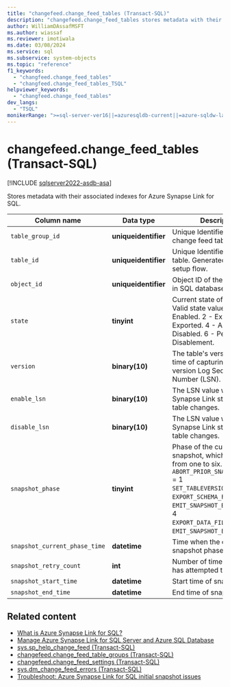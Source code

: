 ```yaml
---
title: "changefeed.change_feed_tables (Transact-SQL)"
description: "changefeed.change_feed_tables stores metadata with their associated indexes for Azure Synapse Link for SQL."
author: WilliamDAssafMSFT
ms.author: wiassaf
ms.reviewer: imotiwala
ms.date: 03/08/2024
ms.service: sql
ms.subservice: system-objects
ms.topic: "reference"
f1_keywords:
  - "changfeed.change_feed_tables"
  - "changfeed.change_feed_tables_TSQL"
helpviewer_keywords:
  - "changfeed.change_feed_tables"
dev_langs:
  - "TSQL"
monikerRange: ">=sql-server-ver16||=azuresqldb-current||=azure-sqldw-latest"
---
```

# changefeed.change_feed_tables (Transact-SQL)
[!INCLUDE [sqlserver2022-asdb-asa](../../includes/applies-to-version/sqlserver2022-asdb-asa.md)]

Stores metadata with their associated indexes for Azure Synapse Link for SQL.

|Column name|Data type|Description|  
|-----------------|---------------|-----------------|  
| `table_group_id` |**uniqueidentifier**| Unique Identifier of the change feed table group.|
| `table_id` |**uniqueidentifier**| Unique Identifier of the link table. Generated by the setup flow.|
| `object_id` |**uniqueidentifier**| Object ID of the original table in SQL database.|
| `state` |**tinyint**| Current state of table.<br />Valid state values: 1 - Enabled. 2 - Exporting. 3 - Exported. 4 - Active. 5 - Disabled. 6 - Pending Disablement.|
| `version` |**binary(10)**|The table's version at the time of capturing the table version Log Sequence Number (LSN).  |
| `enable_lsn` |**binary(10)**|The LSN value when Azure Synapse Link starts tracking table changes.|
| `disable_lsn` |**binary(10)**|The LSN value when Azure Synapse Link stops tracking table changes.|
| `snapshot_phase` | **tinyint** | Phase of the current snapshot, which progresses from one to six.<br />`ABORT_PRIOR_SNAPSHOT_IF_ANY` = 1<br />`SET_TABLEVERSIONLSN` = 2<br />`EXPORT_SCHEMA_FILE` = 3<br />`EMIT_SNAPSHOT_BEGINENTRY` = 4<br />`EXPORT_DATA_FILE` = 5<br />`EMIT_SNAPSHOT_ENDENTRY` = 6 |
| `snapshot_current_phase_time` | **datetime** | Time when the current snapshot phase started. | 
| `snapshot_retry_count` | **int** | Number of times snapshot has attempted to retry.|
| `snapshot_start_time` | **datetime** | Start time of snapshot phase.|
| `snapshot_end_time` | **datetime** | End time of snapshot phase.|  

## Related content

- [What is Azure Synapse Link for SQL?](/azure/synapse-analytics/synapse-link/sql-synapse-link-overview)
- [Manage Azure Synapse Link for SQL Server and Azure SQL Database](../../sql-server/synapse-link/synapse-link-sql-server-change-feed-manage.md)
- [sys.sp_help_change_feed (Transact-SQL)](../system-stored-procedures/sp-help-change-feed.md)
- [changefeed.change_feed_table_groups (Transact-SQL)](changefeed-change-feed-table-groups-transact-sql.md)
- [changefeed.change_feed_settings (Transact-SQL)](changefeed-change-feed-settings.md)
- [sys.dm_change_feed_errors (Transact-SQL)](../system-dynamic-management-views/sys-dm-change-feed-errors.md)
- [Troubleshoot: Azure Synapse Link for SQL initial snapshot issues](/azure/synapse-analytics/synapse-link/troubleshoot/troubleshoot-sql-snapshot-issues)
